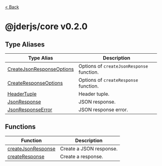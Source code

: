 [< Back](./../README.md)

# @jderjs/core v0.2.0

## Type Aliases

| Type Alias | Description |
| ------ | ------ |
| [CreateJsonResponseOptions](type-aliases/CreateJsonResponseOptions.md) | Options of `createJsonResponse` function. |
| [CreateResponseOptions](type-aliases/CreateResponseOptions.md) | Options of `createResponse` function. |
| [HeaderTuple](type-aliases/HeaderTuple.md) | Header tuple. |
| [JsonResponse](type-aliases/JsonResponse.md) | JSON response. |
| [JsonResponseError](type-aliases/JsonResponseError.md) | JSON response error. |

## Functions

| Function | Description |
| ------ | ------ |
| [createJsonResponse](functions/createJsonResponse.md) | Create a JSON response. |
| [createResponse](functions/createResponse.md) | Create a response. |

